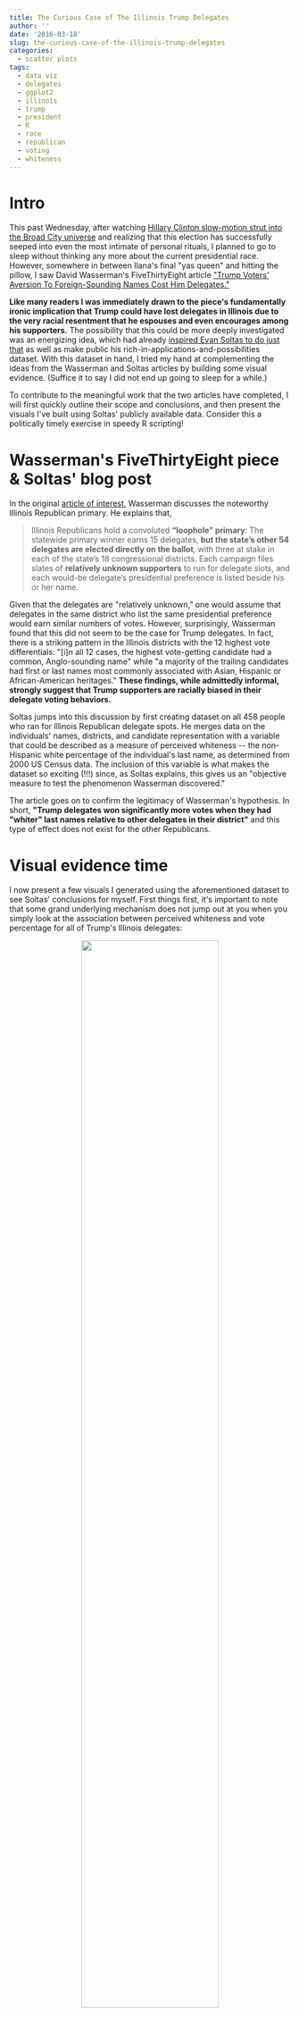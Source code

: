 ```yaml
---
title: The Curious Case of The Illinois Trump Delegates
author: ''
date: '2016-03-18'
slug: the-curious-case-of-the-illinois-trump-delegates
categories:
  - scatter plots
tags:
  - data viz
  - delegates
  - ggplot2
  - illinois
  - trump
  - president
  - R
  - race
  - republican
  - voting
  - whiteness
---
```


# Intro

This past Wednesday, after watching [Hillary Clinton slow-motion strut into the Broad City universe](https://www.vanityfair.com/hollywood/2016/03/hillary-clinton-broad-city-video) and realizing that this election has successfully seeped into even the most intimate of personal rituals, I planned to go to sleep without thinking any more about the current presidential race. However, somewhere in between Ilana's final "yas queen" and hitting the pillow, I saw David Wasserman's FiveThirtyEight article ["Trump Voters’ Aversion To Foreign-Sounding Names Cost Him Delegates."](https://fivethirtyeight.com/features/trump-voters-aversion-to-foreign-sounding-names-cost-him-delegates/)

**Like many readers I was immediately drawn to the piece's fundamentally ironic implication that Trump could have lost delegates in Illinois due to the very racial resentment that he espouses and even encourages among his supporters.** The possibility that this could be more deeply investigated was an energizing idea, which had already [inspired Evan Soltas to do just that](http://evansoltas.com/2016/03/17/trump-and-nonwhite-names/) as well as make public his rich-in-applications-and-possibilities dataset. With this dataset in hand, I tried my hand at complementing the ideas from the Wasserman and Soltas articles by building some visual evidence. (Suffice it to say I did not end up going to sleep for a while.)

To contribute to the meaningful work that the two articles have completed, I will first quickly outline their scope and conclusions, and then present the visuals I've built using Soltas' publicly available data. Consider this a politically timely exercise in speedy R scripting!

# Wasserman's FiveThirtyEight piece & Soltas' blog post

In the original [article of interest](https://fivethirtyeight.com/features/trump-voters-aversion-to-foreign-sounding-names-cost-him-delegates/), Wasserman discusses the noteworthy Illinois Republican primary. He explains that,

> Illinois Republicans hold a convoluted **“loophole” primary**: The statewide primary winner earns 15 delegates, **but the state’s other 54 delegates are elected directly on the ballot**, with three at stake in each of the state’s 18 congressional districts. Each campaign files slates of **relatively unknown supporters** to run for delegate slots, and each would-be delegate’s presidential preference is listed beside his or her name.

Given that the delegates are "relatively unknown," one would assume that delegates in the same district who list the same presidential preference would earn similar numbers of votes. However, surprisingly, Wasserman found that this did not seem to be the case for Trump delegates. In fact, there is a striking pattern in the Illinois districts with the 12 highest vote differentials: "[i]n all 12 cases, the highest vote-getting candidate had a common, Anglo-sounding name" while "a majority of the trailing candidates had first or last names most commonly associated with Asian, Hispanic or African-American heritages." **These findings, while admittedly informal, strongly suggest that Trump supporters are racially biased in their delegate voting behaviors.**

Soltas jumps into this discussion by first creating dataset on all 458 people who ran for Illinois Republican delegate spots. He merges data on the individuals' names, districts, and candidate representation with a variable that could be described as a measure of perceived whiteness -- the non-Hispanic white percentage of the individual's last name, as determined from 2000 US Census data. The inclusion of this variable is what makes the dataset so exciting (!!!) since, as Soltas explains, this gives us an "objective measure to test the phenomenon Wasserman discovered."

The article goes on to confirm the legitimacy of Wasserman's hypothesis. In short, **"Trump delegates won significantly more votes when they had "whiter" last names relative to other delegates in their district"** and this type of effect does not exist for the other Republicans.

# Visual evidence time

I now present a few visuals I generated using the aforementioned dataset to see Soltas' conclusions for myself. First things first, it's important to note that some grand underlying mechanism does not jump out at you when you simply look at the association between perceived whiteness and vote percentage for all of Trump's Illinois delegates:

<center>
<img src="/post/the-curious-case-of-the-illinois-trump-delegates_files/fig12.png" alt="" width="70%" height="70%"/>
</center>

The above graph does not suggest any significant relationship between these two numbers attached to each individual delegate. This is because the plot shows delegates across all different districts, which will vote for Trump at different levels, but compares their absolute variable levels. **What we actually care about is comparing voting percentages within the same district, but across different individuals who all represent the same presidential hopeful.** In other words, we need to think about the delegates relative to their district-level context. To do this, I calculate vote percentages and whiteness measures relative to the district: the percentage point difference between a Trump delegate's vote/whiteness percentage and the average Trump delegate vote/whiteness percentage in that district.[^1]

<center>
<img src="/post/the-curious-case-of-the-illinois-trump-delegates_files/fig23.png" alt="" width="70%" height="70%"/>
</center>

Now that we are measuring these variables (vote percentage and whiteness measure) relative to the district, **there is a statistically significant association beyond even the 0.1% level.**[^2] In the end, the interpretation of the simplistic linear regression is that a 10 percentage point increase in a Trump delegate's perceived whiteness relative to the district yields a 0.12 percentage point increase in the delegate's vote percentage relative to the district.[^3]

The last dimension of this discussion requires comparing Trump to the other Republican candidates. Given the [media's endless coverage of Trump](https://www.nytimes.com/2016/03/16/upshot/measuring-donald-trumps-mammoth-advantage-in-free-media.html), I would not have been surprised to learn that this effect impacts other campaigns but just was never reported. But, Wasserman and Soltas argue that this is not the case. Their claims are further bolstered by the following visual, which recreates the most recent Trump plot for all 9 candidates who had sufficient data[^4]:

<center>
<img src="/post/the-curious-case-of-the-illinois-trump-delegates_files/fig32.png" alt="" width="80%" height="80%"/>
</center>

It should be immediately clear that Trump is the only candidate for whom there is a positive statistically significant association between the two relative measures. While Kasich has an upward sloping regression line, the corresponding 95% confidence interval demonstrates that the coefficient on relative perceived whiteness is not statistically significantly different from 0. Employing the whiteness measure in this context allows us to provide quantitative evidence for Wasserman's original intuition that this effect is unique to Trump--thus, "lend[ing] credibility to the theory that racial resentment is commonplace among his supporters."

# The role of perceptions of whiteness

Wasserman's article has incited an outpouring of genuine interest over the past few days. The fascinating nature of the original inquiry combined with Soltas' integration of a perceived whiteness measure into the Illinois delegate dataset provides a perfect setting in which to investigate the role racial resentment is playing in these particular voting patterns, and in the election on the whole.

---

# Code

My ["illinois_delegates"" Github repo](https://github.com/apalbright/illinois_delegates) has the R script and csv file necessary to replicate all three visuals! 

**We know data, we have the best data.**

[^1]: Suggestions welcome on different ways of doing this for visualization's sake!

[^2]: The simple linear regression `Y~X` in this case yields a t-statistic of 5.4!

[^3]: I'm curious if people think there is a better way to take district levels into account for these visuals -- let me know if you have any thoughts that yield a simpler coefficient interpretation!

[^4]: This excludes Gilmore, Huckabee, and  Santorum.
